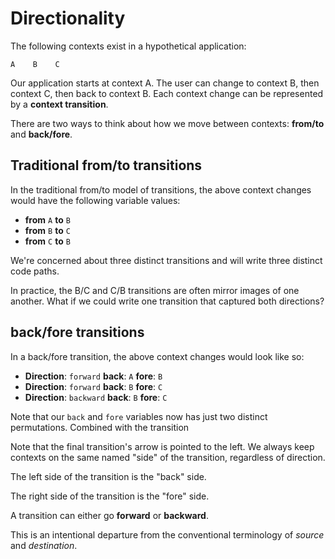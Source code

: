 # Directionality

The following contexts exist in a hypothetical application:

```
A    B    C
```

Our application starts at context A. The user can change to context B, then context C, then back to context B. Each context change can be represented by a **context transition**.

There are two ways to think about how we move between contexts: **from/to** and **back/fore**.

## Traditional from/to transitions

In the traditional from/to model of transitions, the above context changes would have the following variable values:

- **from** `A` **to** `B`
- **from** `B` **to** `C`
- **from** `C` **to** `B`

We're concerned about three distinct transitions and will write three distinct code paths.

In practice, the B/C and C/B transitions are often mirror images of one another. What if we could write one transition that captured both directions?

## back/fore transitions

In a back/fore transition, the above context changes would look like so:

- **Direction**: `forward` **back**: `A` **fore**: `B`
- **Direction**: `forward` **back**: `B` **fore**: `C`
- **Direction**: `backward` **back**: `B` **fore**: `C`

Note that our `back` and `fore` variables now has just two distinct permutations. Combined with the transition

Note that the final transition's arrow is pointed to the left. We always keep contexts on the same named "side" of the transition, regardless of direction.

The left side of the transition is the "back" side.

The right side of the transition is the "fore" side.

A transition can either go **forward** or **backward**.

This is an intentional departure from the conventional terminology of _source_ and _destination_.

